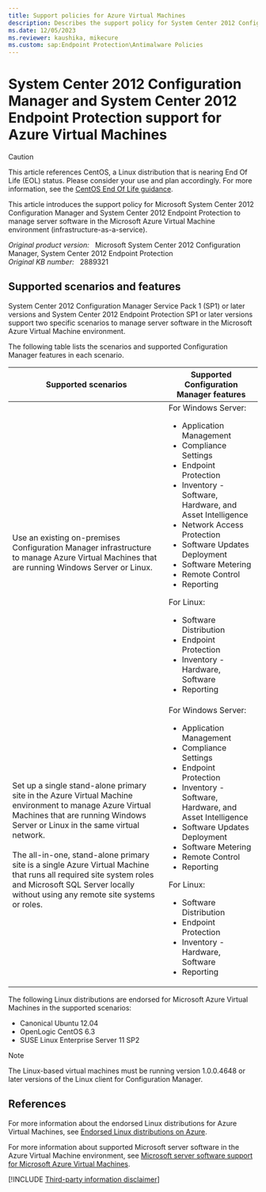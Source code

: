 ```yaml
---
title: Support policies for Azure Virtual Machines
description: Describes the support policy for System Center 2012 Configuration Manager and System Center 2012 Endpoint Protection to manage server software in the Azure Virtual Machine environment.
ms.date: 12/05/2023
ms.reviewer: kaushika, mikecure
ms.custom: sap:Endpoint Protection\Antimalware Policies
---
```

# System Center 2012 Configuration Manager and System Center 2012 Endpoint Protection support for Azure Virtual Machines

> [!CAUTION]
> This article references CentOS, a Linux distribution that is nearing End Of Life (EOL) status. Please consider your use and plan accordingly. For more information, see the [CentOS End Of Life guidance](/azure/virtual-machines/workloads/centos/centos-end-of-life).

This article introduces the support policy for Microsoft System Center 2012 Configuration Manager and System Center 2012 Endpoint Protection to manage server software in the Microsoft Azure Virtual Machine environment (infrastructure-as-a-service).

_Original product version:_ &nbsp; Microsoft System Center 2012 Configuration Manager, System Center 2012 Endpoint Protection  
_Original KB number:_ &nbsp; 2889321

## Supported scenarios and features

System Center 2012 Configuration Manager Service Pack 1 (SP1) or later versions and System Center 2012 Endpoint Protection SP1 or later versions support two specific scenarios to manage server software in the Microsoft Azure Virtual Machine environment.

The following table lists the scenarios and supported Configuration Manager features in each scenario.

|Supported scenarios|Supported Configuration Manager features|
|---|---|
|Use an existing on-premises Configuration Manager infrastructure to manage Azure Virtual Machines that are running Windows Server or Linux.|For Windows Server:<ul><li>Application Management</li><li>Compliance Settings</li><li>Endpoint Protection</li><li>Inventory - Software, Hardware, and Asset Intelligence</li><li>Network Access Protection</li><li>Software Updates Deployment</li><li>Software Metering</li><li>Remote Control</li><li>Reporting</li></ul>For Linux:<ul><li> Software Distribution</li><li>Endpoint Protection</li><li>Inventory - Hardware, Software</li><li>Reporting</li></ul>|
|Set up a single stand-alone primary site in the Azure Virtual Machine environment to manage Azure Virtual Machines that are running Windows Server or Linux in the same virtual network.<br/><br/>The all-in-one, stand-alone primary site is a single Azure Virtual Machine that runs all required site system roles and Microsoft SQL Server locally without using any remote site systems or roles.|For Windows Server:<ul><li>Application Management</li><li>Compliance Settings</li><li>Endpoint Protection</li><li>Inventory - Software, Hardware, and Asset Intelligence</li><li>Software Updates Deployment</li><li>Software Metering</li><li>Remote Control</li><li>Reporting</li></ul>For Linux:<ul><li>Software Distribution</li><li>Endpoint Protection</li><li>Inventory - Hardware, Software</li><li>Reporting</li></ul>|
  
The following Linux distributions are endorsed for Microsoft Azure Virtual Machines in the supported scenarios:

- Canonical Ubuntu 12.04
- OpenLogic CentOS 6.3
- SUSE Linux Enterprise Server 11 SP2

> [!NOTE]
> The Linux-based virtual machines must be running version 1.0.0.4648 or later versions of the Linux client for Configuration Manager.

## References

For more information about the endorsed Linux distributions for Azure Virtual Machines, see [Endorsed Linux distributions on Azure](/azure/virtual-machines/linux/endorsed-distros?toc=%2Fazure%2Fvirtual-machines%2Flinux%2Ftoc.json).

For more information about supported Microsoft server software in the Azure Virtual Machine environment, see [Microsoft server software support for Microsoft Azure Virtual Machines](https://support.microsoft.com/help/2721672).

[!INCLUDE [Third-party information disclaimer](../../../includes/third-party-disclaimer.md)]
